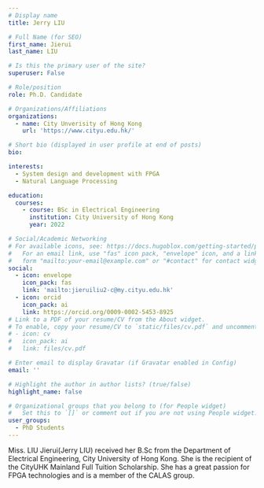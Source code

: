 ```yaml
---
# Display name
title: Jerry LIU

# Full Name (for SEO)
first_name: Jierui
last_name: LIU

# Is this the primary user of the site?
superuser: False

# Role/position
role: Ph.D. Candidate

# Organizations/Affiliations
organizations:
  - name: City Unverisity of Hong Kong
    url: 'https://www.cityu.edu.hk/'

# Short bio (displayed in user profile at end of posts)
bio: 

interests:
  - System design and development with FPGA
  - Natural Language Processing

education:
  courses:
    - course: BSc in Electrical Engineering
      institution: City University of Hong Kong
      year: 2022

# Social/Academic Networking
# For available icons, see: https://docs.hugoblox.com/getting-started/page-builder/#icons
#   For an email link, use "fas" icon pack, "envelope" icon, and a link in the
#   form "mailto:your-email@example.com" or "#contact" for contact widget.
social:
  - icon: envelope
    icon_pack: fas
    link: 'mailto:jieruiliu2-c@my.cityu.edu.hk'   
  - icon: orcid
    icon_pack: ai
    link: https://orcid.org/0009-0002-5453-8925
# Link to a PDF of your resume/CV from the About widget.
# To enable, copy your resume/CV to `static/files/cv.pdf` and uncomment the lines below.
# - icon: cv
#   icon_pack: ai
#   link: files/cv.pdf

# Enter email to display Gravatar (if Gravatar enabled in Config)
email: ''

# Highlight the author in author lists? (true/false)
highlight_name: false

# Organizational groups that you belong to (for People widget)
#   Set this to `[]` or comment out if you are not using People widget.
user_groups:
  - PhD Students
---
```


Miss. LIU Jierui(Jerry LIU) received her B.Sc from the Department of Electrical Engineering, City University of Hong Kong. She is the recipient of the CityUHK Mainland Full Tuition Scholarship. She has a great passion for FPGA technologies and is a member of the CALAS group.
